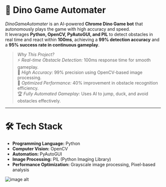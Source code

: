 # 🦖 Dino Game Automater  
*DinoGameAutomater* is an AI-powered **Chrome Dino Game bot** that autonomously plays the game with high accuracy and speed.  
It leverages **Python, OpenCV, PyAutoGUI, and PIL** to detect obstacles in real time and react within **100ms**, achieving a **99% detection accuracy** 
and a **95% success rate in continuous gameplay**.  

> *Why This Project?*  
⚡ *Real-time Obstacle Detection:* 100ms response time for smooth gameplay.  
🎯 *High Accuracy:* 99% precision using OpenCV-based image processing.  
🚀 *Optimized Performance:* 40% improvement in obstacle recognition efficiency.  
🏆 *Fully Automated Gameplay:* Uses AI to jump, duck, and avoid obstacles effectively.  

---

# 🛠️ Tech Stack  

- **Programming Language:** Python  
- **Computer Vision:** OpenCV  
- **Automation:** PyAutoGUI  
- **Image Processing:** PIL (Python Imaging Library)  
- **Performance Optimization:** Grayscale image processing, Pixel-based analysis  

![image alt]()

